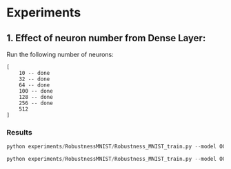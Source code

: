 # Experiments

## 1. Effect of neuron number from Dense Layer:
Run the following number of neurons:
```text
[
    10 -- done
    32 -- done
    64 -- done
    100 -- done
    128 -- done
    256 -- done
    512
]
```
### Results
```Python
python experiments/RobustnessMNIST/Robustness_MNIST_train.py --model OOCS --epochs 5 --lr 0.01 --save_name control --num_neurons 100

python experiments/RobustnessMNIST/Robustness_MNIST_train.py --model OOCS --epochs 5 --lr 0.01 --save_name n1 --num_neurons 1
```